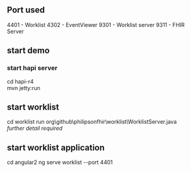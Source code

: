 ## Port used

4401 - Worklist
4302 - EventViewer
9301 - Worklist server
9311 - FHIR Server

## start demo
### start hapi server
cd hapi-r4  
mvn jetty:run
## start worklist
cd worklist
run org\github\philipsonfhir\worklist\WorklistServer.java  
*further detail required*
## start worklist application
cd angular2
ng serve worklist --port 4401
